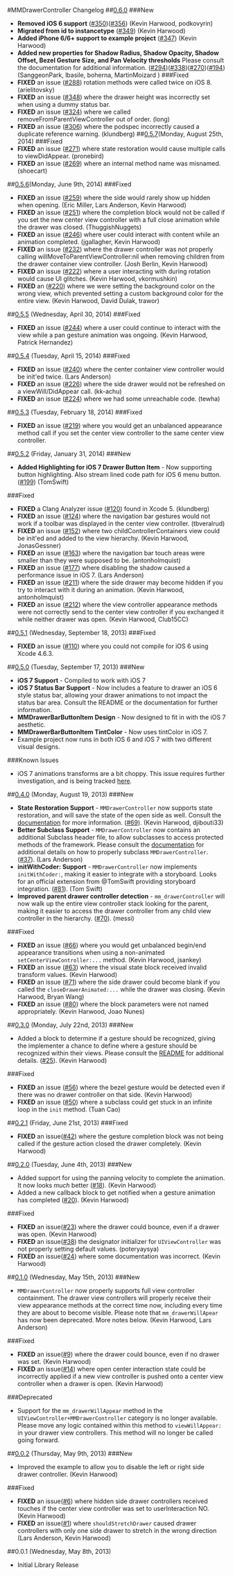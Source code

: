 #MMDrawerController Changelog
##[0.6.0](https://github.com/mutualmobile/MMDrawerController/issues?q=milestone%3A0.6.0+is%3Aclosed)
###New
* **Removed iOS 6 support** ([#350](https://github.com/mutualmobile/MMDrawerController/pull/350))([#356](https://github.com/mutualmobile/MMDrawerController/pull/356)) (Kevin Harwood, podkovyrin)
* **Migrated from id to instancetype** ([#349](https://github.com/mutualmobile/MMDrawerController/pull/349)) (Kevin Harwood)
* **Added iPhone 6/6+ support to example project** ([#347](https://github.com/mutualmobile/MMDrawerController/pull/347)) (Kevin Harwood)
* **Added new properties for Shadow Radius, Shadow Opacity, Shadow Offset, Bezel Gesture Size, and Pan Velocity thresholds** Please consult the documentation for additional information. ([#294](https://github.com/mutualmobile/MMDrawerController/pull/294))([#338](https://github.com/mutualmobile/MMDrawerController/pull/338))([#270](https://github.com/mutualmobile/MMDrawerController/pull/270))([#194](https://github.com/mutualmobile/MMDrawerController/pull/194)) (SanggeonPark, lbasile, boherna, MartinMoizard )
###Fixed
* **FIXED** an issue ([#288](https://github.com/mutualmobile/MMDrawerController/pull/288)) rotation methods were called twice on iOS 8. (arielitovsky)
* **FIXED** an issue ([#348](https://github.com/mutualmobile/MMDrawerController/pull/348)) where the drawer height was incorrectly set when using a dummy status bar.
* **FIXED** an issue ([#324](https://github.com/mutualmobile/MMDrawerController/pull/324)) where we called removeFromParentViewController out of order. (long)
* **FIXED** an issue ([#306](https://github.com/mutualmobile/MMDrawerController/pull/306)) where the podspec incorrectly caused a duplicate reference warning. (klundberg)
##[0.5.7](https://github.com/mutualmobile/MMDrawerController/issues?q=milestone%3A0.5.7+is%3Aclosed)(Monday,  August 25th, 2014)
###Fixed
* **FIXED** an issue ([#271](https://github.com/mutualmobile/MMDrawerController/pull/271)) where state restoration would cause multiple calls to viewDidAppear. (pronebird)
* **FIXED** an issue ([#269](https://github.com/mutualmobile/MMDrawerController/pull/269)) where an internal method name was misnamed. (shoecart)

##[0.5.6](https://github.com/mutualmobile/MMDrawerController/issues?milestone=14&page=1&state=closed)(Monday,  June 9th, 2014)
###Fixed
* **FIXED** an issue ([#259](https://github.com/mutualmobile/MMDrawerController/pull/259)) where the side would rarely show up hidden when opening. (Eric Miller, Lars Anderson, Kevin Harwood)
* **FIXED** an issue ([#251](https://github.com/mutualmobile/MMDrawerController/pull/251)) where the completion block would not be called if you set the new center view controller with a full close animation while the drawer was closed. (ThuggishNuggets)
* **FIXED** an issue ([#246](https://github.com/mutualmobile/MMDrawerController/pull/246)) where user could interact with content while an animation completed. (jgallagher, Kevin Harwood)
* **FIXED** an issue ([#232](https://github.com/mutualmobile/MMDrawerController/pull/232)) where the drawer controller was not properly calling willMoveToParentViewController:nil when removing children from the drawer container view controller. (Josh Berlin, Kevin Harwood)
* **FIXED** an issue ([#222](https://github.com/mutualmobile/MMDrawerController/pull/222)) where a user interacting with during rotation would cause UI glitches. (Kevin Harwood, vkormushkin)
* **FIXED** an ([#220](https://github.com/mutualmobile/MMDrawerController/pull/220)) where we were setting the background color on the wrong view, which prevented setting a custom background color for the entire view. (Kevin Harwood, David Dulak, trawor)

##[0.5.5](https://github.com/mutualmobile/MMDrawerController/releases/tag/0.5.5) (Wednesday, April 30, 2014)
###Fixed
* **FIXED** an issue ([#244](https://github.com/mutualmobile/MMDrawerController/pull/244)) where a user could continue to interact with the view while a pan gesture animation was ongoing. (Kevin Harwood, Patrick Hernandez)

##[0.5.4](https://github.com/mutualmobile/MMDrawerController/releases/tag/0.5.4) (Tuesday, April 15, 2014)
###Fixed
* **FIXED** an issue ([#240](https://github.com/mutualmobile/MMDrawerController/pull/240)) where the center container view controller would be init'ed twice. (Lars Anderson)
* **FIXED** an issue ([#226](https://github.com/mutualmobile/MMDrawerController/pull/226)) where the side drawer would not be refreshed on a viewWill/DidAppear call. (kk-achu)
* **FIXED** an issue ([#224](https://github.com/mutualmobile/MMDrawerController/pull/224)) where we had some unreachable code. (tewha)


##[0.5.3](https://github.com/mutualmobile/MMDrawerController/releases/tag/0.5.3) (Tuesday, February 18, 2014)
###Fixed
* **FIXED** an issue ([#219](https://github.com/mutualmobile/MMDrawerController/pull/219)) where you would get an unbalanced appearance method call if you set the center view controller to the same center view controller.

##[0.5.2](https://github.com/mutualmobile/MMDrawerController/releases/tag/0.5.2) (Friday, January 31, 2014)
###New
* **Added Highlighting for iOS 7 Drawer Button Item** - Now supporting button highlighting. Also stream lined code path for iOS 6 menu button. ([#199](https://github.com/mutualmobile/MMDrawerController/pull/119)) (TomSwift)

###Fixed
* **FIXED** a Clang Analyzer issue ([#120](https://github.com/mutualmobile/MMDrawerController/pull/120)) found in Xcode 5. (klundberg)
* **FIXED** an issue ([#124](https://github.com/mutualmobile/MMDrawerController/pull/124)) where the navigation bar gestures would not work if a toolbar was displayed in the center view controller. (tbveralrud)
* **FIXED** an issue ([#152](https://github.com/mutualmobile/MMDrawerController/pull/152)) where two childControllerContainers view could be init'ed and added to the view hierarchy. (Kevin Harwood, JonasGessner)
* **FIXED** an issue ([#163](https://github.com/mutualmobile/MMDrawerController/pull/163)) where the navigation bar touch areas were smaller than they were supposed to be. (antonholmquist)
* **FIXED** an issue ([#177](https://github.com/mutualmobile/MMDrawerController/pull/177)) where disabling the shadow caused a performance issue in iOS 7. (Lars Anderson)
* **FIXED** an issue ([#211](https://github.com/mutualmobile/MMDrawerController/pull/211)) where the side drawer may become hidden if you try to interact with it during an animation. (Kevin Harwood, antonholmquist)
* **FIXED** an issue ([#212](https://github.com/mutualmobile/MMDrawerController/pull/212)) where the view controller appearance methods were not correctly send to the center view controller if you exchanged it while neither drawer was open. (Kevin Harwood, Club15CC)

##[0.5.1](https://github.com/mutualmobile/MMDrawerController/releases/tag/0.5.1) (Wednesday, September 18, 2013)
###Fixed
* **FIXED** an issue ([#110](https://github.com/mutualmobile/MMDrawerController/pull/110)) where you could not compile for iOS 6 using Xcode 4.6.3.

##[0.5.0](https://github.com/mutualmobile/MMDrawerController/releases/tag/0.5.0) (Tuesday, September 17, 2013)
###New
* **iOS 7 Support** - Compiled to work with iOS 7
* **iOS 7 Status Bar Support** - Now includes a feature to drawer an iOS 6 style status bar, allowing your drawer animations to not impact the status bar area. Consult the README or the documentation for further information.
* **MMDrawerBarButtonItem Design** - Now designed to fit in with the iOS 7 aesthetic.
* **MMDrawerBarButtonItem TintColor** - Now uses tintColor in iOS 7.
* Example project now runs in both iOS 6 and iOS 7 with two different visual designs.

###Known Issues
* iOS 7 animations transforms are a bit choppy. This issue requires further investigation, and is being tracked [here](https://github.com/mutualmobile/MMDrawerController/issues/101).

##[0.4.0](https://github.com/mutualmobile/MMDrawerController/issues?milestone=8&page=1&state=closed) (Monday, August 19, 2013)
###New
* **State Restoration Support** - `MMDrawerController` now supports state restoration, and will save the state of the open side as well. Consult the [documentation](https://github.com/mutualmobile/MMDrawerController#state-restoration) for more information. ([#69](https://github.com/mutualmobile/MMDrawerController/pull/69)). (Kevin Harwood, djibouti33)
* **Better Subclass Support** - `MMDrawerController` now contains an additional Subclass header file, to allow subclasses to access protected methods of the framework. Please consult the [documentation](https://github.com/mutualmobile/MMDrawerController#subclassing) for additional details on how to properly subclass `MMDrawerController`. ([#37](https://github.com/mutualmobile/MMDrawerController/pull/37)). (Lars Anderson)
* **initWithCoder: Support** - `MMDrawerController` now implements `initWithCoder:`, making it easier to integrate with a storyboard. Looks for an official extension from @TomSwift providing storyboard integration. ([#81](https://github.com/mutualmobile/MMDrawerController/pull/81)). (Tom Swift)
* **Improved parent drawer controller detection** - `mm_drawerController` will now walk up the entire view controller stack looking for the parent, making it easier to access the drawer controller from any child view controller in the hierarchy. ([#70](https://github.com/mutualmobile/MMDrawerController/pull/70)). (messi)

###Fixed
* **FIXED** an issue ([#66](https://github.com/mutualmobile/MMDrawerController/pull/66)) where you would get unbalanced begin/end appearance transitions when using a non-animated `setCenterViewController:...` method. (Kevin Harwood, jsankey)
* **FIXED** an issue ([#63](https://github.com/mutualmobile/MMDrawerController/pull/63)) where the visual state block received invalid transform values. (Kevin Harwood)
* **FIXED** an issue ([#71](https://github.com/mutualmobile/MMDrawerController/pull/71)) where the side drawer could become blank if you called the `closeDrawerAnimated:...` while the drawer was closing. (Kevin Harwood, Bryan Wang)
* **FIXED** an issue ([#80](https://github.com/mutualmobile/MMDrawerController/pull/80)) where the block parameters were not named appropriately. (Kevin Harwood, Joao Nunes) 

##[0.3.0](https://github.com/mutualmobile/MMDrawerController/issues?milestone=6&page=1&state=closed) (Monday, July 22nd, 2013)
###New
* Added a block to determine if a gesture should be recognized, giving the implementer a chance to define where a gesture should be recognized within their views. Please consult the [README](https://github.com/mutualmobile/mmdrawercontroller#custom-gesture-recognizer-support) for additional details. ([#25](https://github.com/mutualmobile/MMDrawerController/pull/25)). (Kevin Harwood)

###Fixed
* **FIXED** an issue ([#56](https://github.com/mutualmobile/MMDrawerController/pull/56)) where the bezel gesture would be detected even if there was no drawer controller on that side. (Kevin Harwood)
* **FIXED** an issue ([#50](https://github.com/mutualmobile/MMDrawerController/pull/50)) where a subclass could get stuck in an infinite loop in the `init` method. (Tuan Cao)

##[0.2.1](https://github.com/mutualmobile/MMDrawerController/issues?milestone=7&state=closed) (Friday, June 21st, 2013)
###Fixed
* **FIXED** an issue([#42](https://github.com/mutualmobile/MMDrawerController/issues/42)) where the gesture completion block was not being called if the gesture action closed the drawer completely. (Kevin Harwood)

##[0.2.0](https://github.com/mutualmobile/MMDrawerController/issues?milestone=5&state=closed) (Tuesday, June 4th, 2013)
###New
* Added support for using the panning velocity to complete the animation. It now looks *much* better ([#18](https://github.com/mutualmobile/MMDrawerController/issues/18)). (Kevin Harwood)
* Added a new callback block to get notified when a gesture animation has completed ([#20](https://github.com/mutualmobile/MMDrawerController/issues/20)). (Kevin Harwood)

###Fixed
* **FIXED** an issue([#23](https://github.com/mutualmobile/MMDrawerController/issues/23)) where the drawer could bounce, even if a drawer was open. (Kevin Harwood)
* **FIXED** an issue([#38](https://github.com/mutualmobile/MMDrawerController/issues/38)) the designator initializer for `UIViewController` was not properly setting default values. (poteryaysya)
* **FIXED** an issue([#24](https://github.com/mutualmobile/MMDrawerController/issues/24)) where some documentation was incorrect. (Kevin Harwood)

##[0.1.0](https://github.com/mutualmobile/MMDrawerController/issues?milestone=3&page=1&state=closed) (Wednesday, May 15th, 2013)
###New
* `MMDrawerController` now properly supports full view controller containment. The drawer view controllers will properly receive their view appearance methods at the correct time now, including every time they are about to become visible. Please note that `mm_drawerWillApear` has now been deprecated. More notes below. (Kevin Harwood, Lars Anderson)

###Fixed
* **FIXED** an issue([#9](https://github.com/mutualmobile/MMDrawerController/issues/9)) where the drawer could bounce, even if no drawer was set. (Kevin Harwood)
* **FIXED** an issue([#14](https://github.com/mutualmobile/MMDrawerController/issues/14)) where open center interaction state could be incorrectly applied if a new view controller is pushed onto a center view controller when a drawer is open. (Kevin Harwood)

###Deprecated
* Support for the `mm_drawerWillAppear` method in the `UIViewController+MMDrawerController` category is no longer available. Please move any logic contained within this method to `viewWillAppear:` in your drawer view controllers. This method will no longer be called going forward.

##[0.0.2](https://github.com/mutualmobile/MMDrawerController/issues?milestone=2&state=closed) (Thursday, May 9th, 2013)
###New
* Improved the example to allow you to disable the left or right side drawer controller. (Kevin Harwood)

###Fixed
* **FIXED** an issue([#6](https://github.com/mutualmobile/MMDrawerController/issues/1)) where hidden side drawer controllers received touches if the center view controller was set to userInteraction NO. (Kevin Harwood)
* **FIXED** an issue([#1](https://github.com/mutualmobile/MMDrawerController/issues/1)) where `shouldStretchDrawer` caused drawer controllers with only one side drawer to stretch in the wrong direction (Lars Anderson, Kevin Harwood)

##0.0.1 (Wednesday, May 8th, 2013)
 * Initial Library Release
